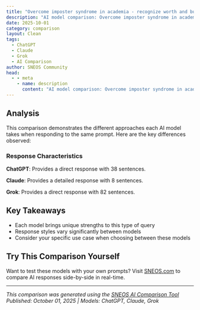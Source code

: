 ```yaml
---
title: "Overcome imposter syndrome in academia - recognize worth and build confidence"
description: "AI model comparison: Overcome imposter syndrome in academia - recognize worth and build confidence..."
date: 2025-10-01
category: comparison
layout: Clean
tags:
  - ChatGPT
  - Claude
  - Grok
  - AI Comparison
author: SNEOS Community
head:
  - - meta
    - name: description
      content: "AI model comparison: Overcome imposter syndrome in academia - recognize worth and build confidence..."
---
```


<ChatComparison
  title="Overcome imposter syndrome in academia - recognize worth and build confidence"
  prompt="Overcome imposter syndrome in academia - recognize worth and build confidence"
  :responses='{"ChatGPT": "Overcoming imposter syndrome in academia involves a combination of mindset shifts, practical strategies, and seeking support. Here are some effective steps to help you recognize your worth and build confidence:\n\n### 1. Understand What Imposter Syndrome Is\n- Recognize that imposter syndrome is a common experience among academics, including highly successful ones.\n- It involves feelings of self-doubt and the fear of being exposed as a \u0022fraud,\u0022 despite evidence of competence.\n\n### 2. Acknowledge Your Achievements\n- Keep a record of your accomplishments, positive feedback, and milestones.\n- Regularly review this list to remind yourself of your skills and successes.\n- Celebrate small wins as well as big ones.\n\n### 3. Reframe Negative Thoughts\n- Challenge self-critical thoughts by asking for evidence: \u201CIs this really true?\u201D or \u201CWhat would I say to a friend in this situation?\u201D\n- Replace \u201CI don\u2019t belong here\u201D with \u201CI am learning and growing just like everyone else.\u201D\n- Accept that making mistakes and not knowing everything is part of the academic journey.\n\n### 4. Seek Mentorship and Peer Support\n- Build relationships with mentors who can provide guidance and reassurance.\n- Share your feelings with trusted colleagues; you\u2019ll often find they have similar experiences.\n- Join support or writing groups to feel connected and less isolated.\n\n### 5. Focus on Growth and Learning\n- View challenges as opportunities to develop rather than proof of inadequacy.\n- Set realistic goals that emphasize progress rather than perfection.\n- Accept that expertise comes with time and continued effort.\n\n### 6. Practice Self-Compassion\n- Treat yourself with the same kindness you would offer a friend.\n- Acknowledge the difficulty of academic work and give yourself credit for your dedication.\n- Avoid harsh self-judgment when things don\u2019t go perfectly.\n\n### 7. Develop Confidence Through Preparation\n- Prepare thoroughly for presentations, publications, and other academic tasks.\n- Confidence often follows competence\u2014build skills step-by-step.\n- Remember that everyone starts somewhere and expertise grows over time.\n\n### 8. Limit Comparisons\n- Avoid comparing your behind-the-scenes process to others\u2019 polished outputs.\n- Remember that people usually share their successes, not their struggles.\n\n### 9. Seek Professional Help if Needed\n- If imposter syndrome is severely impacting your well-being or performance, consider counseling or therapy.\n- Many institutions offer mental health resources specifically for graduate students and faculty.\n\n---\n\n### Summary\nImposter syndrome is common but can be managed by recognizing your true accomplishments, reframing unhelpful thoughts, seeking support, and focusing on growth. By practicing self-compassion and building skills incrementally, you can develop confidence in your academic abilities.\n\nIf you\u2019d like, I can also suggest some books, articles, or exercises on this topic!", "Claude": "# Overcoming Imposter Syndrome in Academia\n\nImposter syndrome is incredibly common in academic settings, where constant evaluation and comparison can make even accomplished scholars feel inadequate. Here\u0027s how to recognize your worth and build lasting confidence:\n\n## Understanding Imposter Syndrome in Academia\n\n**Common academic triggers:**\n- Peer review process\n- Conference presentations\n- Job market competition\n- Comparing yourself to established scholars\n- Feeling behind in your field\n- Publishing rejections\n\n## Strategies to Build Confidence\n\n### 1. **Document Your Achievements**\n- Keep a \u0022success journal\u0022 of accomplishments, big and small\n- Save positive feedback from peers, supervisors, and students\n- Track your progress on projects and goals\n- Celebrate completed milestones, not just final outcomes\n\n### 2. **Reframe Your Perspective**\n- **Instead of:** \u0022I don\u0027t know enough\u0022\n- **Try:** \u0022I\u0027m here to learn and contribute what I can\u0022\n- **Instead of:** \u0022Everyone else is smarter\u0022\n- **Try:** \u0022We all have different strengths and expertise\u0022\n\n### 3. **Normalize the Learning Process**\n- Remember that confusion and not-knowing are part of research\n- View mistakes as data, not failures\n- Recognize that even experts started as beginners\n- Embrace being a \u0022perpetual student\u0022\n\n## Practical Confidence-Building Techniques\n\n### **Academic Environment:**\n- Prepare thoroughly but accept you won\u0027t know everything\n- Ask questions without apologizing\n- Share ideas even when they\u0027re not fully formed\n- Seek mentorship and offer to mentor others\n\n### **Research and Writing:**\n- Start writing before you feel \u0022ready\u0022\n- Share drafts with trusted colleagues\n- Join writing groups or accountability partnerships\n- Remember that first drafts are meant to be imperfect\n\n### **Networking and Presentations:**\n- Practice your elevator pitch\n- Focus on connecting rather than impressing\n- Prepare a few thoughtful questions for conferences\n- Remember that others want you to succeed\n\n## Building Long-Term Resilience\n\n**Develop a support network:**\n- Find academic mentors and peers\n- Join professional organizations\n- Participate in academic communities online\n- Consider therapy or counseling if needed\n\n**Maintain perspective:**\n- Define success on your own terms\n- Remember why you chose academia\n- Balance academic identity with other life roles\n- Practice self-compassion\n\n## When to Seek Additional Help\n\nConsider professional support if imposter syndrome:\n- Significantly impacts your work quality\n- Causes persistent anxiety or depression\n- Prevents you from pursuing opportunities\n- Affects relationships or other life areas\n\nRemember: Your ideas, perspective, and contributions matter. The academic community selected you because you belong there. Trust in your abilities while staying open to growth.\n\nWould you like me to elaborate on any of these strategies or discuss specific academic situations you\u0027re facing?", "Grok": "Imposter syndrome, the persistent feeling of being a fraud despite evident success, is incredibly common in academia, where high standards, competition, and constant evaluation can exacerbate self-doubt. Overcoming it involves a combination of recognizing your worth, reframing your mindset, and building confidence through actionable steps. Below are strategies to help you navigate imposter syndrome in an academic setting:\n\n---\n\n### 1. Recognize and Name the Feeling\n- **Understand Imposter Syndrome**: Acknowledge that these feelings are a well-documented psychological phenomenon, not a reflection of your actual abilities. Research shows that up to 70% of people experience imposter syndrome at some point, especially in high-achieving fields like academia.\n- **Label the Thoughts**: When self-doubt creeps in, label it as \u201Cimposter syndrome\u201D rather than accepting it as truth. For example, think, \u201CI\u2019m feeling like a fraud right now, but that doesn\u2019t mean I am one.\u201D\n- **Talk About It**: Share your feelings with trusted colleagues, mentors, or friends. You\u2019ll often find that even the most accomplished academics have felt the same way, which can normalize your experience.\n\n---\n\n### 2. Celebrate and Internalize Your Achievements\n- **Document Your Successes**: Keep a record of your accomplishments\u2014published papers, positive feedback from students or peers, awards, or successful presentations. Refer to this list when self-doubt arises.\n- **Own Your Role in Success**: Instead of attributing achievements to luck or external factors, recognize your hard work, skills, and dedication. For instance, if a paper gets accepted, remind yourself, \u201CI worked hard on this, and my expertise made it happen.\u201D\n- **Accept Praise**: Resist the urge to downplay compliments. Practice saying \u201CThank you\u201D and internalizing positive feedback rather than deflecting it.\n\n---\n\n### 3. Reframe Failure and Perfectionism\n- **View Mistakes as Learning**: In academia, setbacks (like rejected papers or grant applications) are inevitable and part of the process. Reframe them as opportunities to grow rather than evidence of inadequacy.\n- **Challenge Perfectionism**: Recognize that striving for perfection is unrealistic and often counterproductive. Aim for \u201Cgood enough\u201D in certain tasks and prioritize progress over flawlessness.\n- **Compare Fairly (or Don\u2019t Compare at All)**: Avoid measuring yourself against others\u2019 curated highlights (e.g., their CVs or social media). Focus on your own journey and growth. If comparison is unavoidable, compare yourself to your past self to see how far you\u2019ve come.\n\n---\n\n### 4. Build Confidence Through Action\n- **Set Realistic Goals**: Break down large academic tasks (e.g., writing a dissertation or preparing a lecture) into smaller, manageable steps. Completing these builds a sense of competence and momentum.\n- **Develop Skills**: If you feel unprepared in certain areas (like teaching or public speaking), seek training or mentorship. Confidence often comes from competence, and academia offers many resources like workshops or peer feedback.\n- **Mentor or Help Others**: Sharing your knowledge with students or junior colleagues can reinforce your expertise and remind you of your value in the academic community.\n- **Practice Self-Compassion**: Treat yourself with the same kindness and understanding you\u2019d offer a struggling student or friend. Acknowledge that everyone has off days and that you\u2019re doing your best.\n\n---\n\n### 5. Seek Support and Build a Network\n- **Find Mentors and Role Models**: Connect with professors or peers who can provide guidance and perspective. Seeing others\u2019 struggles and successes can humanize the academic experience and show that no one has it all figured out.\n- **Join Communities**: Engage in academic or professional groups where you can discuss challenges and share experiences. These spaces often reveal how common imposter syndrome is, reducing isolation.\n- **Consider Therapy**: If imposter syndrome significantly impacts your mental health, a therapist (especially one familiar with academic pressures) can help you work through underlying beliefs and develop coping strategies.\n\n---\n\n### 6. Shift Your Mindset About Expertise\n- **Accept You Don\u2019t Need to Know Everything**: Even experts in academia are lifelong learners. Not knowing something doesn\u2019t make you a fraud\u2014it makes you human. Embrace curiosity and the opportunity to grow.\n- **Focus on Contribution, Not Comparison**: Shift your focus from proving yourself to contributing to your field. Ask, \u201CHow can I add value through my research, teaching, or service?\u201D This mindset reduces pressure and builds purpose.\n- **Recognize the Dunning-Kruger Effect**: Often, the more competent you are, the more you underestimate your abilities because you\u2019re aware of how much there is to learn. This self-awareness is a sign of expertise, not inadequacy.\n\n---\n\n### 7. Practice Affirmations and Visualization\n- **Use Positive Self-Talk**: Replace negative thoughts with affirmations like, \u201CI earned my place here through hard work,\u201D or \u201CI am capable of contributing meaningful work.\u201D\n- **Visualize Success**: Before a lecture, presentation, or meeting, imagine yourself performing confidently. This mental rehearsal can reduce anxiety and build self-assurance.\n- **Reflect on Past Successes**: When facing a new challenge, remind yourself of times you\u2019ve succeeded in similar situations. This can reinforce your belief in your abilities.\n\n---\n\n### 8. Limit External Validation\n- **Reduce Reliance on Approval**: While feedback is crucial in academia, don\u2019t let it define your worth. Focus on internal measures of success, like personal growth or alignment with your values.\n- **Set Boundaries with Criticism**: Not all feedback is constructive or accurate. Learn to filter out unhelpful criticism and focus on actionable insights from trusted sources.\n\n---\n\n### 9. Take Care of Your Well-Being\n- **Prioritize Balance**: Academic culture often glorifies overwork, but exhaustion fuels self-doubt. Set boundaries for work hours, and make time for hobbies, exercise, and rest.\n- **Address Stress and Anxiety**: Practices like mindfulness, meditation, or journaling can help manage the stress that amplifies imposter feelings.\n- **Celebrate Small Wins**: Acknowledge daily or weekly achievements, even minor ones (e.g., finishing a draft or helping a student). This builds a positive feedback loop of confidence.\n\n---\n\n### 10. Reframe Your Purpose in Academia\n- **Focus on Your \u2018Why\u2019**: Remind yourself why you entered academia\u2014whether it\u2019s a passion for research, teaching, or making an impact. Connecting to your purpose can overshadow self-doubt.\n- **Embrace Growth Over Fixed Identity**: Instead of seeing yourself as \u201Cnot a real academic,\u201D adopt a growth mindset. View yourself as someone who is continually evolving through experience and effort.\n- **Acknowledge Your Unique Perspective**: Your background, ideas, and approach add value to academia. You don\u2019t need to fit a mold to belong\u2014diversity of thought strengthens the field.\n\n---\n\n### Final Thoughts\nOvercoming imposter syndrome is not a one-time fix but a continuous process of reframing how you perceive yourself and your work. Remember that your presence in academia\u2014whether as a student, researcher, or professor\u2014is not an accident. You\u2019ve earned your place through effort and merit, even if it doesn\u2019t always feel that way. By taking small, consistent steps to recognize your worth and build confidence, you can diminish the power of imposter syndrome and thrive in your academic journey. If feelings persist or worsen, don\u2019t hesitate to seek professional support\u2014your mental health is just as important as your academic success."}' 
  published-date="11:02"
/>

## Analysis

This comparison demonstrates the different approaches each AI model takes when responding to the same prompt. Here are the key differences observed:

### Response Characteristics

**ChatGPT**: Provides a direct response with 38 sentences. 

**Claude**: Provides a detailed response with 8 sentences. 

**Grok**: Provides a direct response with 82 sentences. 

## Key Takeaways

- Each model brings unique strengths to this type of query
- Response styles vary significantly between models
- Consider your specific use case when choosing between these models

## Try This Comparison Yourself

Want to test these models with your own prompts? Visit [SNEOS.com](https://sneos.com) to compare AI responses side-by-side in real-time.

---

*This comparison was generated using the [SNEOS AI Comparison Tool](https://sneos.com)*
*Published: October 01, 2025 | Models: ChatGPT, Claude, Grok*
